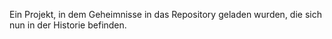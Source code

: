 Ein Projekt, in dem Geheimnisse in das Repository geladen wurden, die sich nun in der Historie befinden.
